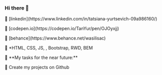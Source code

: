 ### Hi there 👋

<!--
**TanYur/TanYur** is a ✨ _special_ ✨ repository because its `README.md` (this file) appears on your GitHub profile.
Here are some ideas to get you started:
-->
<p> 🌱 [linkedin](https://www.linkedin.com/in/tatsiana-yurtsevich-09a986160/)</p>
<p> 🌱 [codepen.io](https://codepen.io/TanYur/pen/OJOyxjj)</p>
<p> 🌱 [behance](https://www.behance.net/wasilisac)</p>
<p> 🌱 *HTML, CSS, JS, , Bootstrap, RWD, BEM</p>
<p> 🚧 **My tasks for the near future:**</p>
<!-- TODO-IST:START -->

<p> 🌱 Create my projects on Github</p>
<!-- TODO-IST:END -->
